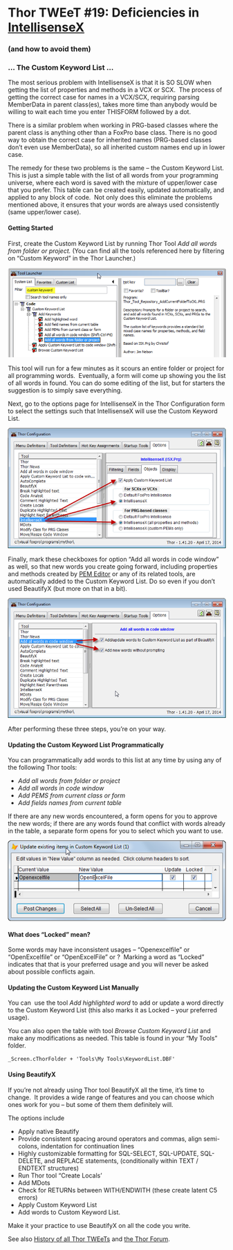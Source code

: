 ﻿Thor TWEeT #19: Deficiencies in [IntellisenseX](https://github.com/VFPX/IntelliSenseX)
===

### (and how to avoid them)

### … The Custom Keyword List …

The most serious problem with IntellisenseX is that it is SO SLOW when getting the list of properties and methods in a VCX or SCX.  The process of getting the correct case for names in a VCX/SCX, requiring parsing MemberData in parent class(es), takes more time than anybody would be willing to wait each time you enter THISFORM followed by a dot.

There is a similar problem when working in PRG-based classes where the parent class is anything other than a FoxPro base class. There is no good way to obtain the correct case for inherited names (PRG-based classes don’t even use MemberData), so all inherited custom names end up in lower case.

The remedy for these two problems is the same – the Custom Keyword List.  This is just a simple table with the list of all words from your programming universe, where each word is saved with the mixture of upper/lower case that you prefer. This table can be created easily, updated automatically, and applied to any block of code.  Not only does this eliminate the problems mentioned above, it ensures that your words are always used consistently (same upper/lower case).

#### Getting Started

First, create the Custom Keyword List by running Thor Tool _Add all words from folder or project._ (You can find all the tools referenced here by filtering on “Custom Keyword” in the Thor Launcher.)

![](Images/Tweet19a.png)

This tool will run for a few minutes as it scours an entire folder or project for all programming words.  Eventually, a form will come up showing you the list of all words in found. You can do some editing of the list, but for starters the suggestion is to simply save everything.

Next, go to the options page for IntellisenseX in the Thor Configuration form to select the settings such that IntellisenseX will use the Custom Keyword List.

![](Images/Tweet19b.png)

Finally, mark these checkboxes for option “Add all words in code window” as well, so that new words you create going forward, including properties and methods created by [PEM Editor](https://github.com/VFPX/PEMEditor) or any of its related tools, are automatically added to the Custom Keyword List. Do so even if you don’t used BeautifyX (but more on that in a bit).

![](Images/Tweet19c.png)

After performing these three steps, you’re on your way.

#### Updating the Custom Keyword List Programmatically

You can programmatically add words to this list at any time by using any of the following Thor tools:

*   _Add all words from folder or project_
*   _Add all words in code window_
*   _Add PEMS from current class or form_
*   _Add fields names from current table_

If there are any new words encountered, a form opens for you to approve the new words; if there are any words found that conflict with words already in the table, a separate form opens for you to select which you want to use.

![](Images/Tweet19d.png)

#### What does “Locked” mean?

Some words may have inconsistent usages – “Openexcelfile” or “OpenExcelfile” or “OpenExcelFile” or ?  Marking a word as “Locked” indicates that that is your preferred usage and you will never be asked about possible conflicts again.

#### Updating the Custom Keyword List Manually

You can  use the tool _Add highlighted word_ to add or update a word directly to the Custom Keyword List (this also marks it as Locked – your preferred usage).

You can also open the table with tool _Browse Custom Keyword List_ and make any modifications as needed. This table is found in your “My Tools” folder.

```foxpro
_Screen.cThorFolder + 'Tools\My Tools\KeywordList.DBF'
```


#### Using BeautifyX

If you’re not already using Thor tool BeautifyX all the time, it’s time to change.  It provides a wide range of features and you can choose which ones work for you – but some of them them definitely will.

The options include

*   Apply native Beautify
*   Provide consistent spacing around operators and commas, align semi-colons, indentation for continuation lines
*   Highly customizable formatting for SQL-SELECT, SQL-UPDATE, SQL-DELETE, and REPLACE statements, (conditionally within TEXT / ENDTEXT structures)
*   Run Thor tool “Create Locals’
*   Add MDots
*   Check for RETURNs between WITH/ENDWITH (these create latent C5 errors)
*   Apply Custom Keyword List
*   Add words to Custom Keyword List.

Make it your practice to use BeautifyX on all the code you write.

See also [History of all Thor TWEeTs](TWEeTs.md) and [the Thor Forum](https://groups.google.com/forum/?fromgroups#!forum/FoxProThor).
